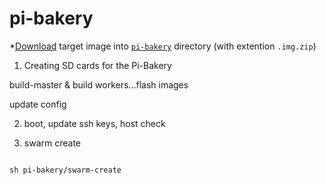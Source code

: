 # pi-bakery

\*[Download](https://blog.hypriot.com/downloads/) target image into [`pi-bakery`](https://github.com/giang12/pi-bakery/tree/master/pi-bakery) directory (with extention `.img.zip`)

1. Creating SD cards for the Pi-Bakery

build-master & build workers...flash images

update config

2. boot, update ssh keys, host check

3. swarm create

```shel

sh pi-bakery/swarm-create
```
